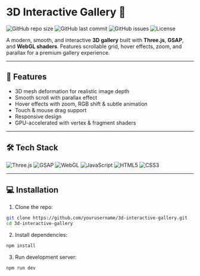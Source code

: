 # 3D Interactive Gallery 🌌

![GitHub repo size](https://img.shields.io/github/repo-size/abx15/3d-interactive-gallery)
![GitHub last commit](https://img.shields.io/github/last-commit/abx15/3d-interactive-gallery)
![GitHub issues](https://img.shields.io/github/issues/abx15/3d-interactive-gallery)
![License](https://img.shields.io/badge/license-MIT-green)

A modern, smooth, and interactive **3D gallery** built with **Three.js**, **GSAP**, and **WebGL shaders**. Features scrollable grid, hover effects, zoom, and parallax for a premium gallery experience.

---

## 🌟 Features

- 3D mesh deformation for realistic image depth
- Smooth scroll with parallax effect
- Hover effects with zoom, RGB shift & subtle animation
- Touch & mouse drag support
- Responsive design
- GPU-accelerated with vertex & fragment shaders

---

## 🛠 Tech Stack

![Three.js](https://img.shields.io/badge/Three.js-000000?style=flat-square&logo=three.js&logoColor=white)
![GSAP](https://img.shields.io/badge/GSAP-61DAFB?style=flat-square&logo=greensock&logoColor=black)
![WebGL](https://img.shields.io/badge/WebGL-000000?style=flat-square&logo=webgl&logoColor=white)
![JavaScript](https://img.shields.io/badge/JavaScript-F7DF1E?style=flat-square&logo=javascript&logoColor=black)
![HTML5](https://img.shields.io/badge/HTML5-E34F26?style=flat-square&logo=html5&logoColor=white)
![CSS3](https://img.shields.io/badge/CSS3-1572B6?style=flat-square&logo=css3&logoColor=white)

---

## 💻 Installation

1. Clone the repo:

```bash
git clone https://github.com/yourusername/3d-interactive-gallery.git
cd 3d-interactive-gallery

```

2. Install dependencies:

```bash
npm install
```
3. Run development server:

```bash
npm run dev
```